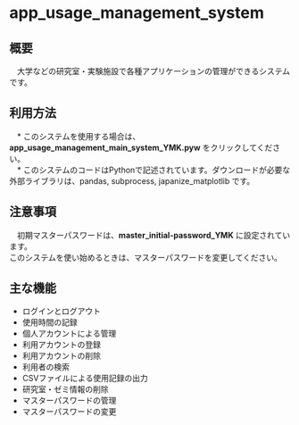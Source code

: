 # app_usage_management_system

## 概要
　大学などの研究室・実験施設で各種アプリケーションの管理ができるシステムです。

## 利用方法
　* このシステムを使用する場合は、**app_usage_management_main_system_YMK.pyw** をクリックしてください。<br>
　* このシステムのコードはPythonで記述されています。ダウンロードが必要な外部ライブラリは、pandas, subprocess, japanize_matplotlib です。

## 注意事項
　初期マスターパスワードは、**master_initial-password_YMK** に設定されています。<br>このシステムを使い始めるときは、マスターパスワードを変更してください。<br>
 
## 主な機能

* ログインとログアウト
* 使用時間の記録
* 個人アカウントによる管理
* 利用アカウントの登録
* 利用アカウントの削除
* 利用者の検索
* CSVファイルによる使用記録の出力
* 研究室・ゼミ情報の削除
* マスターパスワードの管理
* マスターパスワードの変更
